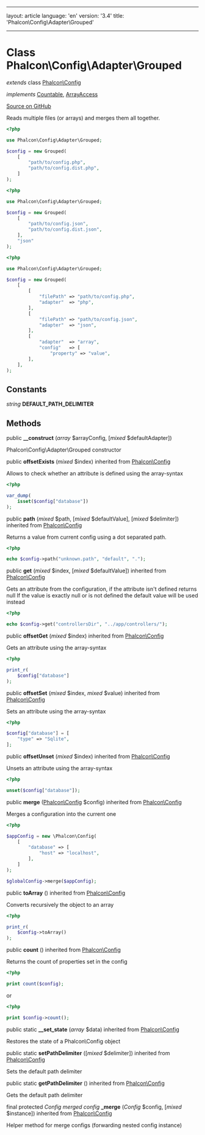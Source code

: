 * * *

layout: article language: 'en' version: '3.4' title: 'Phalcon\Config\Adapter\Grouped'

* * *

# Class **Phalcon\Config\Adapter\Grouped**

*extends* class [Phalcon\Config](/3.4/en/api/Phalcon_Config)

*implements* [Countable](http://php.net/manual/en/class.countable.php), [ArrayAccess](http://php.net/manual/en/class.arrayaccess.php)

<a href="https://github.com/phalcon/cphalcon/tree/v3.4.0/phalcon/config/adapter/grouped.zep" class="btn btn-default btn-sm">Source on GitHub</a>

Reads multiple files (or arrays) and merges them all together.

```php
<?php

use Phalcon\Config\Adapter\Grouped;

$config = new Grouped(
    [
        "path/to/config.php",
        "path/to/config.dist.php",
    ]
);

```

```php
<?php

use Phalcon\Config\Adapter\Grouped;

$config = new Grouped(
    [
        "path/to/config.json",
        "path/to/config.dist.json",
    ],
    "json"
);

```

```php
<?php

use Phalcon\Config\Adapter\Grouped;

$config = new Grouped(
    [
        [
            "filePath" => "path/to/config.php",
            "adapter"  => "php",
        ],
        [
            "filePath" => "path/to/config.json",
            "adapter"  => "json",
        ],
        [
            "adapter"  => "array",
            "config"   => [
                "property" => "value",
        ],
    ],
);

```

## Constants

*string* **DEFAULT_PATH_DELIMITER**

## Methods

public **__construct** (*array* $arrayConfig, [*mixed* $defaultAdapter])

Phalcon\Config\Adapter\Grouped constructor

public **offsetExists** (*mixed* $index) inherited from [Phalcon\Config](/3.4/en/api/Phalcon_Config)

Allows to check whether an attribute is defined using the array-syntax

```php
<?php

var_dump(
    isset($config["database"])
);

```

public **path** (*mixed* $path, [*mixed* $defaultValue], [*mixed* $delimiter]) inherited from [Phalcon\Config](/3.4/en/api/Phalcon_Config)

Returns a value from current config using a dot separated path.

```php
<?php

echo $config->path("unknown.path", "default", ".");

```

public **get** (*mixed* $index, [*mixed* $defaultValue]) inherited from [Phalcon\Config](/3.4/en/api/Phalcon_Config)

Gets an attribute from the configuration, if the attribute isn't defined returns null If the value is exactly null or is not defined the default value will be used instead

```php
<?php

echo $config->get("controllersDir", "../app/controllers/");

```

public **offsetGet** (*mixed* $index) inherited from [Phalcon\Config](/3.4/en/api/Phalcon_Config)

Gets an attribute using the array-syntax

```php
<?php

print_r(
    $config["database"]
);

```

public **offsetSet** (*mixed* $index, *mixed* $value) inherited from [Phalcon\Config](/3.4/en/api/Phalcon_Config)

Sets an attribute using the array-syntax

```php
<?php

$config["database"] = [
    "type" => "Sqlite",
];

```

public **offsetUnset** (*mixed* $index) inherited from [Phalcon\Config](/3.4/en/api/Phalcon_Config)

Unsets an attribute using the array-syntax

```php
<?php

unset($config["database"]);

```

public **merge** ([Phalcon\Config](/3.4/en/api/Phalcon_Config) $config) inherited from [Phalcon\Config](/3.4/en/api/Phalcon_Config)

Merges a configuration into the current one

```php
<?php

$appConfig = new \Phalcon\Config(
    [
        "database" => [
            "host" => "localhost",
        ],
    ]
);

$globalConfig->merge($appConfig);

```

public **toArray** () inherited from [Phalcon\Config](/3.4/en/api/Phalcon_Config)

Converts recursively the object to an array

```php
<?php

print_r(
    $config->toArray()
);

```

public **count** () inherited from [Phalcon\Config](/3.4/en/api/Phalcon_Config)

Returns the count of properties set in the config

```php
<?php

print count($config);

```

or

```php
<?php

print $config->count();

```

public static **__set_state** (*array* $data) inherited from [Phalcon\Config](/3.4/en/api/Phalcon_Config)

Restores the state of a Phalcon\Config object

public static **setPathDelimiter** ([*mixed* $delimiter]) inherited from [Phalcon\Config](/3.4/en/api/Phalcon_Config)

Sets the default path delimiter

public static **getPathDelimiter** () inherited from [Phalcon\Config](/3.4/en/api/Phalcon_Config)

Gets the default path delimiter

final protected *Config merged config* **_merge** (*Config* $config, [*mixed* $instance]) inherited from [Phalcon\Config](/3.4/en/api/Phalcon_Config)

Helper method for merge configs (forwarding nested config instance)